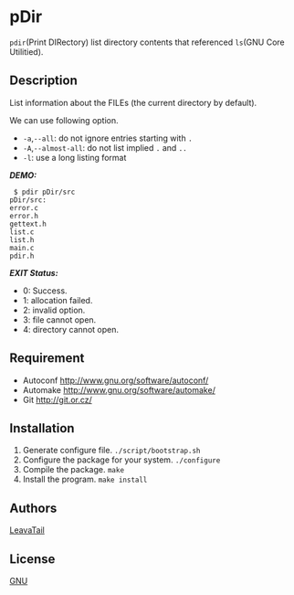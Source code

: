 # pDir
`pdir`(Print DIRectory) list directory contents that referenced `ls`(GNU Core Utilitied).

## Description
List information about the FILEs (the current directory by default).

We can use following option.
 * `-a`,`--all`: do not ignore entries starting with `.`
 * `-A`,`--almost-all`: do not list implied `.` and `..`
 * `-l`: use a long listing format

***DEMO:***
```
 $ pdir pDir/src
pDir/src:
error.c
error.h
gettext.h
list.c
list.h
main.c
pdir.h
```

***EXIT Status:***
 * 0: Success.
 * 1: allocation failed.
 * 2: invalid option.
 * 3: file cannot open.
 * 4: directory cannot open.


## Requirement

- Autoconf  <http://www.gnu.org/software/autoconf/>
- Automake  <http://www.gnu.org/software/automake/>
- Git       <http://git.or.cz/>

## Installation

1. Generate configure file. `./script/bootstrap.sh`
2. Configure the package for your system. `./configure`
3. Compile the package. `make`
4. Install the program. `make install`

## Authors

[LeavaTail](https://github.com/LeavaTail)

## License

[GNU](./COPYING)
